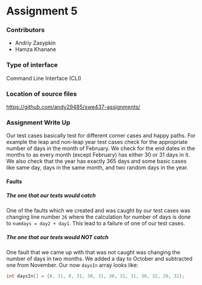 # Assignment 5

### Contributors
- Andriy Zasypkin
- Hamza Khanane

### Type of interface
Command Line Interface (CLI)

### Location of source files
https://github.com/andy29485/swe437-assignments/

<div style="page-break-after: always;"></div>

### Assignment Write Up
Our test cases basically test for different corner cases and happy
paths. For example the leap and non-leap year test cases check for
the appropriate number of days in the month of February. We check
for the end dates in the months to as every month (except February)
has either 30 or 31 days in it. We also check that the year has
exactly 365 days and some basic cases like same day, days in the
same month, and two random days in the year.

#### Faults
##### The one that our tests would catch
One of the faults which we created and was caught by our test cases
was changing line number `26` where the calculation for number of
days is done to `numdays = day2 + day1`. This lead to a failure of
one of our test cases.

##### The one that our tests would NOT catch
One fault that we came up with that was not caught was changing the
number of days in two months. We added a day to October and subtracted
one from November. Our now `daysIn` array looks like:
```java
int daysIn[] = {0, 31, 0, 31, 30, 31, 30, 31, 31, 30, 32, 29, 31};
```
